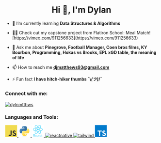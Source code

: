 <h1 align="center">Hi 👋, I'm Dylan</h1>
<!-- <h3 align="center">I'm all about DATA ACCESSIBILITY - the intersection of intuitive UI's and effective data pipelines.</h3> -->

- 🌱 I’m currently learning **Data Structures & Algorithms**

- 👨‍💻 Check out my capstone project from Flatiron School: Meal Match! [https://vimeo.com/911256633](https://vimeo.com/911256633)

- 💬 Ask me about **Pinegrove, Football Manager, Coen bros films, KY Bourbon, Programming, Hokas vs Brooks, EPL xGD table, the meaning of life**

- 📫 How to reach me **djmatthews93@gmail.com**

- ⚡ Fun fact **I have hitch-hiker thumbs ¯\\_(ツ)_/¯**

<h3 align="left">Connect with me:</h3>
<p align="left">
<a href="https://linkedin.com/in/dylnmtthws" target="blank"><img align="center" src="https://raw.githubusercontent.com/rahuldkjain/github-profile-readme-generator/master/src/images/icons/Social/linked-in-alt.svg" alt="dylnmtthws" height="30" width="40" /></a>
</p>

<h3 align="left">Languages and Tools:</h3>
<p align="left"> <a href="https://developer.mozilla.org/en-US/docs/Web/JavaScript" target="_blank" rel="noreferrer"> <img src="https://raw.githubusercontent.com/devicons/devicon/master/icons/javascript/javascript-original.svg" alt="javascript" width="40" height="40"/> </a> <a href="https://www.python.org" target="_blank" rel="noreferrer"> <img src="https://raw.githubusercontent.com/devicons/devicon/master/icons/python/python-original.svg" alt="python" width="40" height="40"/> </a> <a href="https://reactjs.org/" target="_blank" rel="noreferrer"> <img src="https://raw.githubusercontent.com/devicons/devicon/master/icons/react/react-original-wordmark.svg" alt="react" width="40" height="40"/> </a> <a href="https://reactnative.dev/" target="_blank" rel="noreferrer"> <img src="https://reactnative.dev/img/header_logo.svg" alt="reactnative" width="40" height="40"/> </a> <a href="https://tailwindcss.com/" target="_blank" rel="noreferrer"> <img src="https://www.vectorlogo.zone/logos/tailwindcss/tailwindcss-icon.svg" alt="tailwind" width="40" height="40"/> </a> <a href="https://www.typescriptlang.org/" target="_blank" rel="noreferrer"> <img src="https://raw.githubusercontent.com/devicons/devicon/master/icons/typescript/typescript-original.svg" alt="typescript" width="40" height="40"/> </a> </p>
